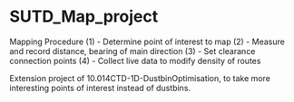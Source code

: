 # SUTD_Map_project

Mapping Procedure
(1) - Determine point of interest to map
(2) - Measure and record distance, bearing of main direction
(3) - Set clearance connection points
(4) - Collect live data to modify density of routes

Extension project of 10.014CTD-1D-DustbinOptimisation, to take more interesting points of interest instead of dustbins.
